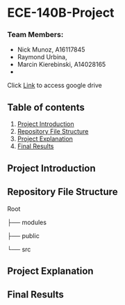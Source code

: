 # ECE-140B-Project

### Team Members: 
- Nick Munoz, A16117845
- Raymond Urbina, 
- Marcin Kierebinski, A14028165
- 

Click [Link](https://drive.google.com/drive/u/2/folders/0AOlMoffSwVZHUk9PVA) to access google drive

## Table of contents

1. [Project Introduction](#Project-Introduction)
2. [Repository File Structure](#Repository-File-Structure)
3. [Project Explanation](#Project-Explanation)
4. [Final Results](#Final-Results)

## Project Introduction


## Repository File Structure

Root

├── modules

├── public

└── src

## Project Explanation


## Final Results
